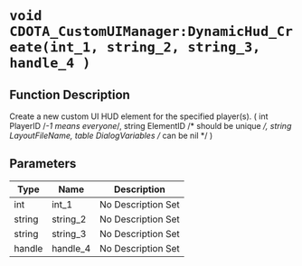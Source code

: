 # `void CDOTA_CustomUIManager:DynamicHud_Create(int_1, string_2, string_3, handle_4 )`
## Function Description
Create a new custom UI HUD element for the specified player(s). ( int PlayerID /*-1 means everyone*/, string ElementID /* should be unique */, string LayoutFileName, table DialogVariables /* can be nil */ )
## Parameters
Type|Name|Description
--|--|--
int|int_1|No Description Set
string|string_2|No Description Set
string|string_3|No Description Set
handle|handle_4|No Description Set
